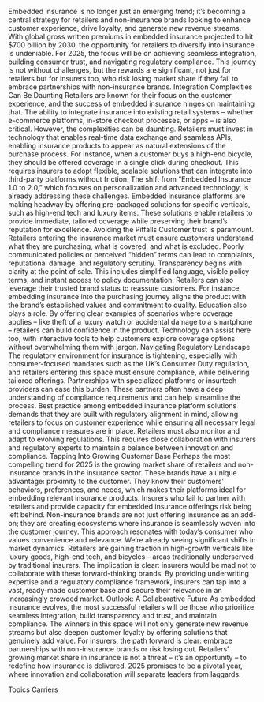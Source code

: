 Embedded insurance is no longer just an emerging trend; it’s becoming a central strategy for retailers and non-insurance brands looking to enhance customer experience, drive loyalty, and generate new revenue streams.
With global gross written premiums in embedded insurance projected to hit $700 billion by 2030, the opportunity for retailers to diversify into insurance is undeniable. For 2025, the focus will be on achieving seamless integration, building consumer trust, and navigating regulatory compliance.
This journey is not without challenges, but the rewards are significant, not just for retailers but for insurers too, who risk losing market share if they fail to embrace partnerships with non-insurance brands.
Integration Complexities Can Be Daunting
Retailers are known for their focus on the customer experience, and the success of embedded insurance hinges on maintaining that. The ability to integrate insurance into existing retail systems – whether e-commerce platforms, in-store checkout processes, or apps – is also critical. However, the complexities can be daunting.
Retailers must invest in technology that enables real-time data exchange and seamless APIs; enabling insurance products to appear as natural extensions of the purchase process. For instance, when a customer buys a high-end bicycle, they should be offered coverage in a single click during checkout. This requires insurers to adopt flexible, scalable solutions that can integrate into third-party platforms without friction.
The shift from “Embedded Insurance 1.0 to 2.0,” which focuses on personalization and advanced technology, is already addressing these challenges. Embedded insurance platforms are making headway by offering pre-packaged solutions for specific verticals, such as high-end tech and luxury items. These solutions enable retailers to provide immediate, tailored coverage while preserving their brand’s reputation for excellence.
Avoiding the Pitfalls
Customer trust is paramount. Retailers entering the insurance market must ensure customers understand what they are purchasing, what is covered, and what is excluded. Poorly communicated policies or perceived “hidden” terms can lead to complaints, reputational damage, and regulatory scrutiny.
Transparency begins with clarity at the point of sale. This includes simplified language, visible policy terms, and instant access to policy documentation. Retailers can also leverage their trusted brand status to reassure customers. For instance, embedding insurance into the purchasing journey aligns the product with the brand’s established values and commitment to quality.
Education also plays a role. By offering clear examples of scenarios where coverage applies – like theft of a luxury watch or accidental damage to a smartphone – retailers can build confidence in the product. Technology can assist here too, with interactive tools to help customers explore coverage options without overwhelming them with jargon.
Navigating Regulatory Landscape
The regulatory environment for insurance is tightening, especially with consumer-focused mandates such as the UK’s Consumer Duty regulation, and retailers entering this space must ensure compliance, while delivering tailored offerings.
Partnerships with specialized platforms or insurtech providers can ease this burden. These partners often have a deep understanding of compliance requirements and can help streamline the process. Best practice among embedded insurance platform solutions demands that they are built with regulatory alignment in mind, allowing retailers to focus on customer experience while ensuring all necessary legal and compliance measures are in place.
Retailers must also monitor and adapt to evolving regulations. This requires close collaboration with insurers and regulatory experts to maintain a balance between innovation and compliance.
Tapping Into Growing Customer Base
Perhaps the most compelling trend for 2025 is the growing market share of retailers and non-insurance brands in the insurance sector. These brands have a unique advantage: proximity to the customer. They know their customers’ behaviors, preferences, and needs, which makes their platforms ideal for embedding relevant insurance products.
Insurers who fail to partner with retailers and provide capacity for embedded insurance offerings risk being left behind. Non-insurance brands are not just offering insurance as an add-on; they are creating ecosystems where insurance is seamlessly woven into the customer journey. This approach resonates with today’s consumer who values convenience and relevance.
We’re already seeing significant shifts in market dynamics. Retailers are gaining traction in high-growth verticals like luxury goods, high-end tech, and bicycles – areas traditionally underserved by traditional insurers. The implication is clear: insurers would be mad not to collaborate with these forward-thinking brands. By providing underwriting expertise and a regulatory compliance framework, insurers can tap into a vast, ready-made customer base and secure their relevance in an increasingly crowded market.
Outlook: A Collaborative Future
As embedded insurance evolves, the most successful retailers will be those who prioritize seamless integration, build transparency and trust, and maintain compliance. The winners in this space will not only generate new revenue streams but also deepen customer loyalty by offering solutions that genuinely add value.
For insurers, the path forward is clear: embrace partnerships with non-insurance brands or risk losing out. Retailers’ growing market share in insurance is not a threat – it’s an opportunity – to redefine how insurance is delivered. 2025 promises to be a pivotal year, where innovation and collaboration will separate leaders from laggards.

Topics
Carriers
